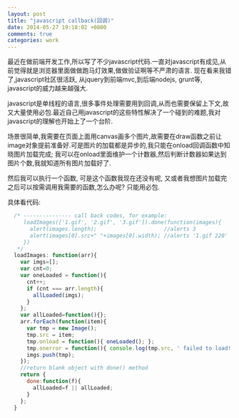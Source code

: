 ```yaml
---
layout: post
title: "javascript callback(回调)"
date: 2014-05-27 19:18:02 +0800
comments: true
categories: work 
---
```


最近在做前端开发工作,所以写了不少javascript代码.一直对javascript有成见,从前觉得就是浏览器里面做做跑马灯效果,做做验证啊等不严肃的语言. 现在看来我错了,javascript社区很活跃, 从jquery到前端mvc,到后端nodejs, grunt等, javascript的威力越来越强大.


javascript是单线程的语言,很多事件处理需要用到回调,从而也需要保留上下文,故又大量使用必包.最近自己用javascript的这些特性解决了一个碰到的难题,我对javascript的理解也开始上了一个台阶.

场景很简单,我需要在页面上面用canvas画多个图片,故需要在draw函数之前让image对象提前准备好.可是图片的加载都是异步的,我只能在onload回调函数中知晓图片加载完成; 我可以在onload里面维护一个计数器,然后判断计数器如果达到图片个数,我就知道所有图片加载好了.

然后我可以执行一个函数, 可是这个函数我现在还没有呢, 又或者我想图片加载完之后可以按需调用我需要的函数,怎么办呢? 只能用必包.

具体看代码:

``` javascript
  /* --------------- call back codes, for example:
     loadImages(['1.gif', '2.gif', '3.gif']).done(function(images){
       alert(images.length);                     //alerts 3
       alert(images[0].src+" "+images[0].width); //alerts '1.gif 220'
     })
   */
  loadImages: function(arr){
    var imgs=[];
    var cnt=0;
    var oneLoaded = function(){
      cnt++;
      if (cnt === arr.length){
        allLoaded(imgs);
      }
    };
    var allLoaded=function(){};
    arr.forEach(function(item){
      var tmp = new Image();
      tmp.src = item;
      tmp.onload = function(){ oneLoaded(); };
      tmp.onerror = function(){ console.log(tmp.src, ' failed to load!'); };
      imgs.push(tmp);
    });
    //return blank object with done() method
    return {
      done:function(f){
        allLoaded=f || allLoaded;
      }
    };
  }
```


